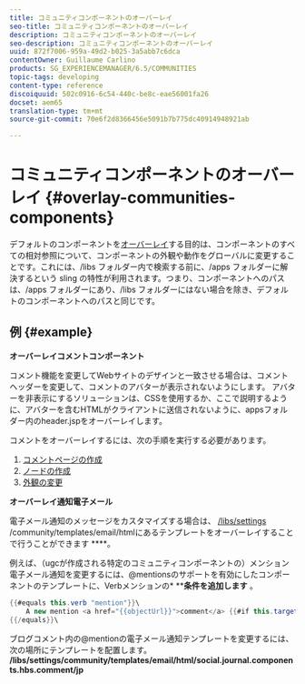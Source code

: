 ```yaml
---
title: コミュニティコンポーネントのオーバーレイ
seo-title: コミュニティコンポーネントのオーバーレイ
description: コミュニティコンポーネントのオーバーレイ
seo-description: コミュニティコンポーネントのオーバーレイ
uuid: 872f7006-959a-49d2-b025-3a5abb7c6dca
contentOwner: Guillaume Carlino
products: SG_EXPERIENCEMANAGER/6.5/COMMUNITIES
topic-tags: developing
content-type: reference
discoiquuid: 502c0916-6c54-440c-be8c-eae56001fa26
docset: aem65
translation-type: tm+mt
source-git-commit: 70e6f2d8366456e5091b7b775dc40914948921ab

---
```



# コミュニティコンポーネントのオーバーレイ {#overlay-communities-components}

デフォルトのコンポーネントを[オーバーレイ](/help/communities/client-customize.md#overlays)する目的は、コンポーネントのすべての相対参照について、コンポーネントの外観や動作をグローバルに変更することです。これには、/libs フォルダー内で検索する前に、/apps フォルダーに解決するという sling の特性が利用されます。つまり、コンポーネントへのパスは、/apps フォルダーにあり、/libs フォルダーにはない場合を除き、デフォルトのコンポーネントへのパスと同じです。

## 例 {#example}

**オーバーレイコメントコンポーネント**

コメント機能を変更してWebサイトのデザインと一致させる場合は、コメントヘッダーを変更して、コメントのアバターが表示されないようにします。 アバターを非表示にするソリューションは、CSSを使用するか、ここで説明するように、アバターを含むHTMLがクライアントに送信されないように、appsフォルダー内のheader.jspをオーバーレイします。

コメントをオーバーレイするには、次の手順を実行する必要があります。

1. [コメントページの作成](/help/communities/overlay-create-comments-page.md)
1. [ノードの作成](/help/communities/overlay-create-nodes.md)
1. [外観の変更](/help/communities/overlay-alter-appearance.md)

**オーバーレイ通知電子メール**

電子メール通知のメッセージをカスタマイズする場合は、 [/libs/settings](/help/communities/client-customize.md#overlays) /community/templates/email/htmlにあるテンプレートをオーバーレイすることで行うことができます ****。

例えば、（ugcが作成される特定のコミュニティコンポーネントの）メンション電子メール通知を変更するには、@mentionsのサポートを有効にしたコンポーネントのテンプレートに、Verbメンションの* ******条件を追加します&#x200B;**** 。

```java
{{#equals this.verb "mention"}}\
    A new mention <a href="{{objectUrl}}">comment</a> {{#if this.target.properties.[jcr:title]}}to the article "{{{target.displayName}}}" {{/if}}was added by {{{user.name}}} on {{dateUtil this.published format="EEE, d MMM yyyy HH:mm:ss z"}}.\n \
{{/equals}}\
```

ブログコメント内の@mentionの電子メール通知テンプレートを変更するには、次の場所にテンプレートを配置します。 **/libs/settings/community/templates/email/html/social.journal.components.hbs.comment/jp**
